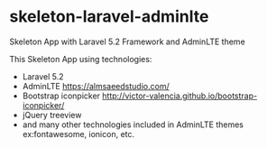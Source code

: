 # skeleton-laravel-adminlte
Skeleton App with Laravel 5.2 Framework and AdminLTE theme

This Skeleton App using technologies:
- Laravel 5.2
- AdminLTE https://almsaeedstudio.com/
- Bootstrap iconpicker http://victor-valencia.github.io/bootstrap-iconpicker/
- jQuery treeview
- and many other technologies included in AdminLTE themes ex:fontawesome, ionicon, etc.
